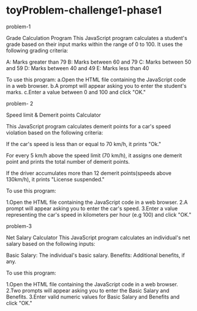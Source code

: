 # toyProblem-challenge1-phase1
problem-1

Grade Calculation Program
This JavaScript program calculates a student's grade based on their input marks within the range of 0 to 100. It uses the following grading criteria:

A: Marks greater than 79
B: Marks between 60 and 79
C: Marks between 50 and 59 
D: Marks between 40 and 49 
E: Marks less than 40


To use this program:
a.Open the HTML file containing the JavaScript code in a web browser.
b.A prompt will appear asking you to enter the student's marks.
c.Enter a value between 0 and 100 and click "OK."


problem- 2

Speed limit & Demerit points Calculator

This JavaScript program calculates demerit points for a car's speed violation based on the following criteria:

If the car's speed is less than or equal to 70 km/h, it prints "Ok."

For every 5 km/h above the speed limit (70 km/h), it assigns one demerit point and prints the total number of demerit points.

If the driver accumulates more than 12 demerit points(speeds above 130km/h), it prints "License suspended."

To use this program:

1.Open the HTML file containing the JavaScript code in a web browser.
2.A prompt will appear asking you to enter the car's speed.
3.Enter a value representing the car's speed in kilometers per hour (e.g 100) and click "OK."


problem-3

Net Salary Calculator
This JavaScript program calculates an individual's net salary based on the following inputs:

Basic Salary: The individual's basic salary.
Benefits: Additional benefits, if any.

To use this program:

1.Open the HTML file containing the JavaScript code in a web browser.
2.Two prompts will appear asking you to enter the Basic Salary and Benefits.
3.Enter valid numeric values for Basic Salary and Benefits and click "OK."

